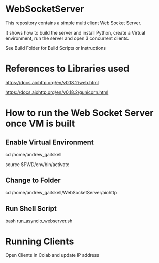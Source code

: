 # WebSocketServer

This repository contains a simple multi client Web Socket Server.

It shows how to build the server and install Python, create a Virtual environment, run the server and open 3 concurrent clients.

See Build Folder for Build Scripts or Instructions

# References to Libraries used

https://docs.aiohttp.org/en/v0.18.2/web.html

https://docs.aiohttp.org/en/v0.18.2/gunicorn.html

# How to run the Web Socket Server once VM is built

## Enable Virtual Environment

cd /home/andrew_gaitskell

source $PWD/env/bin/activate

## Change to Folder

cd /home/andrew_gaitskell/WebSocketServer/aiohttp

## Run Shell Script

bash run_asyncio_webserver.sh

# Running Clients

Open Clients in Colab and update IP address

